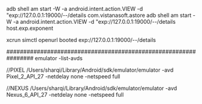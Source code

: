 adb shell am start -W -a android.intent.action.VIEW -d "exp://127.0.0.1:19000/--/details com.vistanasoft.astore
adb shell am start -W -a android.intent.action.VIEW -d "exp://127.0.0.1:19000/--/details host.exp.exponent

xcrun simctl openurl booted exp://127.0.0.1:19000/--/details

################################################################
emulator -list-avds

//PIXEL
/Users/sharqi/Library/Android/sdk/emulator/emulator -avd Pixel_2_API_27 -netdelay none -netspeed full

//NEXUS
/Users/sharqi/Library/Android/sdk/emulator/emulator -avd Nexus_6_API_27 -netdelay none -netspeed full
